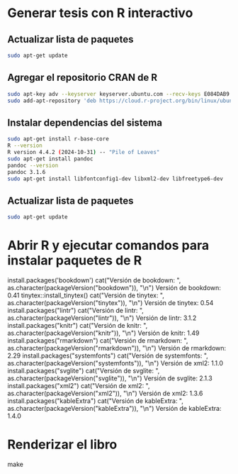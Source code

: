 # Generar tesis con R interactivo

## Actualizar lista de paquetes
```bash
sudo apt-get update
```

## Agregar el repositorio CRAN de R
```bash
sudo apt-key adv --keyserver keyserver.ubuntu.com --recv-keys E084DAB9
sudo add-apt-repository 'deb https://cloud.r-project.org/bin/linux/ubuntu focal-cran40/'
```

## Instalar dependencias del sistema
```bash
sudo apt-get install r-base-core
R --version
R version 4.4.2 (2024-10-31) -- "Pile of Leaves"
sudo apt-get install pandoc 
pandoc --version
pandoc 3.1.6
sudo apt-get install libfontconfig1-dev libxml2-dev libfreetype6-dev
```

## Actualizar lista de paquetes
```bash
sudo apt-get update
```

# Abrir R y ejecutar comandos para instalar paquetes de R
install.packages('bookdown')
cat("Versión de bookdown: ", as.character(packageVersion("bookdown")), "\n")
Versión de bookdown:  0.41 
tinytex::install_tinytex()
cat("Versión de tinytex: ", as.character(packageVersion("tinytex")), "\n")
Versión de tinytex:  0.54 
install.packages("lintr")
cat("Versión de lintr: ", as.character(packageVersion("lintr")), "\n")
Versión de lintr:  3.1.2
install.packages("knitr")
cat("Versión de knitr: ", as.character(packageVersion("knitr")), "\n")
Versión de knitr:  1.49  
install.packages("rmarkdown")
cat("Versión de rmarkdown: ", as.character(packageVersion("rmarkdown")), "\n")
Versión de rmarkdown:  2.29
install.packages("systemfonts")
cat("Versión de systemfonts: ", as.character(packageVersion("systemfonts")), "\n")
Versión de xml2:  1.1.0 
install.packages("svglite")
cat("Versión de svglite: ", as.character(packageVersion("svglite")), "\n")
Versión de svglite:  2.1.3 
install.packages("xml2")
cat("Versión de xml2: ", as.character(packageVersion("xml2")), "\n")
Versión de xml2:  1.3.6 
install.packages("kableExtra")
cat("Versión de kableExtra: ", as.character(packageVersion("kableExtra")), "\n")
Versión de kableExtra:  1.4.0 

# Renderizar el libro
make


